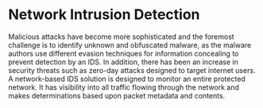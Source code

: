# Network Intrusion Detection

Malicious attacks have become more sophisticated and the foremost challenge is to identify unknown and obfuscated malware, as the malware authors use different evasion techniques for information concealing to prevent detection by an IDS. In addition, there has been an increase in security threats such as zero-day attacks designed to target internet users. A network-based IDS solution is designed to monitor an entire protected network. It has visibility into all traffic flowing through the network and makes determinations based upon packet metadata and contents. 
